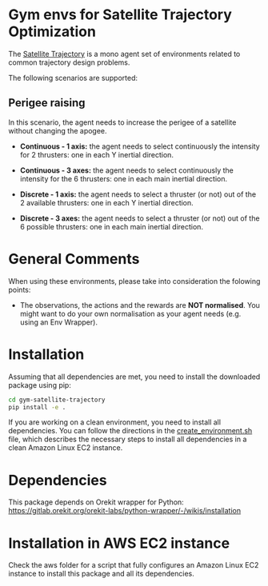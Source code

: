 # Gym envs for Satellite Trajectory Optimization

The [Satellite Trajectory](https://github.com/zampanteymedio/gym-satellite-trajectory) is a mono agent
set of environments related to common trajectory design problems.

The following scenarios are supported:

## Perigee raising

In this scenario, the agent needs to increase the perigee of a satellite without changing the apogee.

* __Continuous - 1 axis:__ the agent needs to select continuously the intensity for 2 thrusters: one in
each Y inertial direction.

* __Continuous - 3 axes:__ the agent needs to select continuously the intensity for the 6 thrusters: one
in each main inertial direction.

* __Discrete - 1 axis:__ the agent needs to select a thruster (or not) out of the 2 available thrusters:
one in each Y inertial direction.

* __Discrete - 3 axes:__ the agent needs to select a thruster (or not) out of the 6 possible thrusters:
one in each main inertial direction.

# General Comments
When using these environments, please take into consideration the folowing points:
- The observations, the actions and the rewards are __NOT normalised__. You might want to do your own
normalisation as your agent needs (e.g. using an Env Wrapper).

# Installation

Assuming that all dependencies are met, you need to install the downloaded package using pip:

```bash
cd gym-satellite-trajectory
pip install -e .
```

If you are working on a clean environment, you need to install all dependencies. You can follow the
directions in the [create_environment.sh](aws/create_environment.sh) file, which describes the necessary steps to install all
dependencies in a clean Amazon Linux EC2 instance.

# Dependencies

This package depends on Orekit wrapper for Python:
https://gitlab.orekit.org/orekit-labs/python-wrapper/-/wikis/installation

# Installation in AWS EC2 instance

Check the aws folder for a script that fully configures an Amazon Linux EC2 instance to install this package
and all its dependencies.
